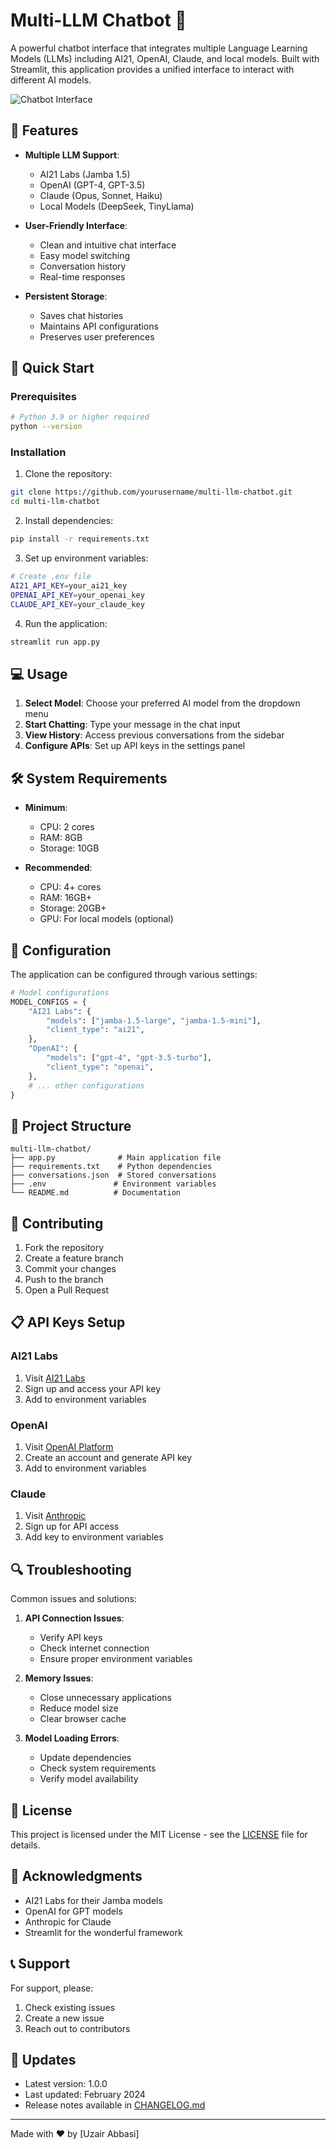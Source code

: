 # Multi-LLM Chatbot 🤖

A powerful chatbot interface that integrates multiple Language Learning Models (LLMs) including AI21, OpenAI, Claude, and local models. Built with Streamlit, this application provides a unified interface to interact with different AI models.

![Chatbot Interface](https://i.postimg.cc/fyCpbmFf/1.png)

## 🌟 Features

- **Multiple LLM Support**:
  - AI21 Labs (Jamba 1.5)
  - OpenAI (GPT-4, GPT-3.5)
  - Claude (Opus, Sonnet, Haiku)
  - Local Models (DeepSeek, TinyLlama)

- **User-Friendly Interface**:
  - Clean and intuitive chat interface
  - Easy model switching
  - Conversation history
  - Real-time responses

- **Persistent Storage**:
  - Saves chat histories
  - Maintains API configurations
  - Preserves user preferences

## 🚀 Quick Start

### Prerequisites

```bash
# Python 3.9 or higher required
python --version
```

### Installation

1. Clone the repository:
```bash
git clone https://github.com/yourusername/multi-llm-chatbot.git
cd multi-llm-chatbot
```

2. Install dependencies:
```bash
pip install -r requirements.txt
```

3. Set up environment variables:
```bash
# Create .env file
AI21_API_KEY=your_ai21_key
OPENAI_API_KEY=your_openai_key
CLAUDE_API_KEY=your_claude_key
```

4. Run the application:
```bash
streamlit run app.py
```

## 💻 Usage

1. **Select Model**: Choose your preferred AI model from the dropdown menu
2. **Start Chatting**: Type your message in the chat input
3. **View History**: Access previous conversations from the sidebar
4. **Configure APIs**: Set up API keys in the settings panel

## 🛠️ System Requirements

- **Minimum**:
  - CPU: 2 cores
  - RAM: 8GB
  - Storage: 10GB

- **Recommended**:
  - CPU: 4+ cores
  - RAM: 16GB+
  - Storage: 20GB+
  - GPU: For local models (optional)

## 🔧 Configuration

The application can be configured through various settings:

```python
# Model configurations
MODEL_CONFIGS = {
    "AI21 Labs": {
        "models": ["jamba-1.5-large", "jamba-1.5-mini"],
        "client_type": "ai21",
    },
    "OpenAI": {
        "models": ["gpt-4", "gpt-3.5-turbo"],
        "client_type": "openai",
    },
    # ... other configurations
}
```

## 📁 Project Structure

```
multi-llm-chatbot/
├── app.py              # Main application file
├── requirements.txt    # Python dependencies
├── conversations.json  # Stored conversations
├── .env               # Environment variables
└── README.md          # Documentation
```

## 🤝 Contributing

1. Fork the repository
2. Create a feature branch
3. Commit your changes
4. Push to the branch
5. Open a Pull Request

## 📋 API Keys Setup

### AI21 Labs
1. Visit [AI21 Labs](https://www.ai21.com/)
2. Sign up and access your API key
3. Add to environment variables

### OpenAI
1. Visit [OpenAI Platform](https://platform.openai.com/)
2. Create an account and generate API key
3. Add to environment variables

### Claude
1. Visit [Anthropic](https://www.anthropic.com/)
2. Sign up for API access
3. Add key to environment variables

## 🔍 Troubleshooting

Common issues and solutions:

1. **API Connection Issues**:
   - Verify API keys
   - Check internet connection
   - Ensure proper environment variables

2. **Memory Issues**:
   - Close unnecessary applications
   - Reduce model size
   - Clear browser cache

3. **Model Loading Errors**:
   - Update dependencies
   - Check system requirements
   - Verify model availability

## 📝 License

This project is licensed under the MIT License - see the [LICENSE](LICENSE) file for details.

## 🙏 Acknowledgments

- AI21 Labs for their Jamba models
- OpenAI for GPT models
- Anthropic for Claude
- Streamlit for the wonderful framework

## 📞 Support

For support, please:
1. Check existing issues
2. Create a new issue
3. Reach out to contributors

## 🔄 Updates

- Latest version: 1.0.0
- Last updated: February 2024
- Release notes available in [CHANGELOG.md](CHANGELOG.md)

---
Made with ❤️ by [Uzair Abbasi]
